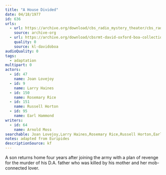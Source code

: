 ```yaml
---
title: "A House Divided"
date: 04/18/1977
id: 636
urls: 
  - url: https://archive.org/download/cbs_radio_mystery_theater/cbs_radio_mystery_theater-0601-0650.zip/cbs_radio_mystery_theater-0601-0650%2Fcbsrmt_0636_a_house_divided.mp3
    source: archive-org
  - url: https://archive.org/download/cbsrmt-david-oxford-boa-collection/CBSRMT-770418-0636-A-House-Divided-(128-48)_WBBM-JE-{BoA}.mp3
    quality: 0
    source: kl-davidoboa
audioQuality: 0
tags: 
  - adaptation
multipart: 0
actors:  
  - id: 47
    name: Joan Lovejoy  
  - id: 9
    name: Larry Haines  
  - id: 150
    name: Rosemary Rice  
  - id: 151
    name: Russell Horton  
  - id: 95
    name: Earl Hammond
writers:  
  - id: 64
    name: Arnold Moss
searchable: Joan Lovejoy,Larry Haines,Rosemary Rice,Russell Horton,Earl Hammond Arnold Moss
notes: adapted from Euripides
descriptionSource: kf
---
```

A son returns home four years after joining the army with a plan of revenge for the murder of his D.A. father who was killed by his mother and her mob-connected lover.